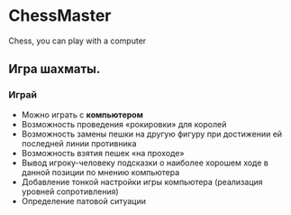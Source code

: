 # ChessMaster
Chess, you can play with a computer

## Игра шахматы.

### Играй

-	Можно играть с **компьютером**
-	Возможность проведения «рокировки» для королей
-	Возможность замены пешки на другую фигуру при достижении ей последней линии противника
-	Возможность взятия пешек «на проходе»
-	Вывод игроку-человеку подсказки о наиболее хорошем ходе в данной позиции по мнению компьютера
-	Добавление тонкой настройки игры компьютера (реализация уровней сопротивления)
-	Определение патовой ситуации
